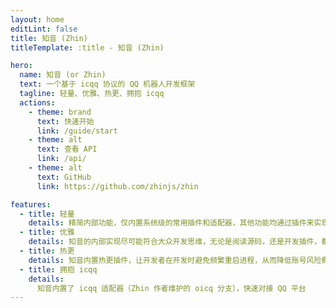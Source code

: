 ```yaml
---
layout: home
editLint: false
title: 知音 (Zhin)
titleTemplate: :title - 知音 (Zhin)

hero:
  name: 知音 (or Zhin)
  text: 一个基于 icqq 协议的 QQ 机器人开发框架
  tagline: 轻量、优雅、热更、拥抱 icqq
  actions:
    - theme: brand
      text: 快速开始
      link: /guide/start
    - theme: alt
      text: 查看 API
      link: /api/
    - theme: alt
      text: GitHub
      link: https://github.com/zhinjs/zhin

features:
  - title: 轻量
    details: 精简内部功能，仅内置系统级的常用插件和适配器，其他功能均通过插件来实现
  - title: 优雅
    details: 知音的内部实现尽可能符合大众开发思维，无论是阅读源码，还是开发插件，都能事半功倍
  - title: 热更
    details: 知音内置热更插件，让开发者在开发时避免频繁重启进程，从而降低账号风险概率
  - title: 拥抱 icqq
    details:
      知音内置了 icqq 适配器（Zhin 作者维护的 oicq 分支），快速对接 QQ 平台
---
```

